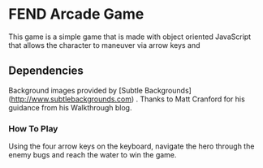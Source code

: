 # FEND Arcade Game

This game is a simple game that is made with object oriented JavaScript that allows the character to maneuver via arrow keys and 

## Dependencies

Background images provided by [Subtle Backgrounds] (http://www.subtlebackgrounds.com) . Thanks to Matt Cranford for his guidance from his Walkthrough blog.

### How To Play

Using the four arrow keys on the keyboard, navigate the hero through the enemy bugs and reach the water to win the game. 
